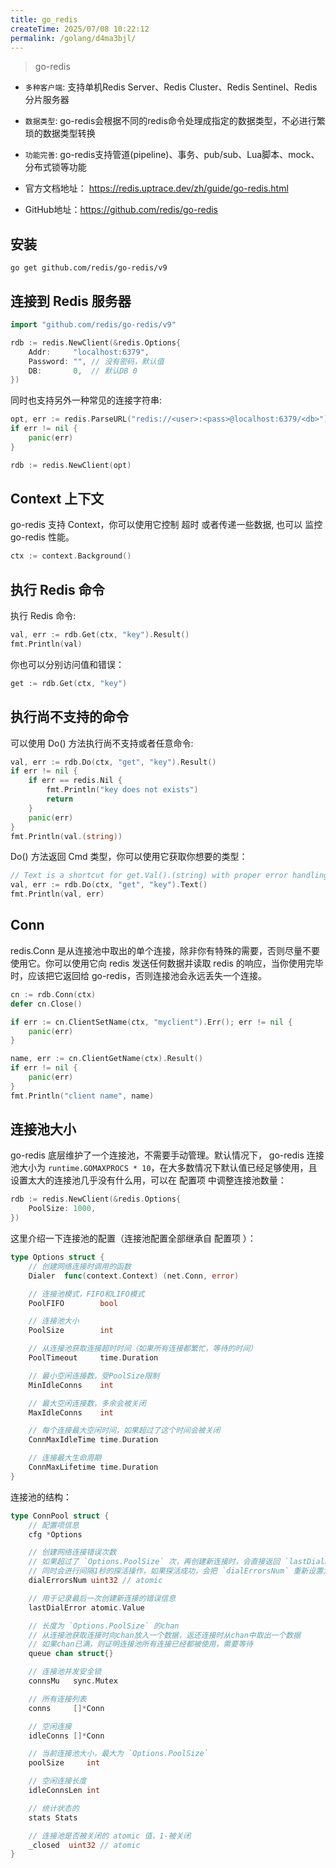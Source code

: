```yaml
---
title: go_redis
createTime: 2025/07/08 10:22:12
permalink: /golang/d4ma3bjl/
---
```

> go-redis

- `多种客户端`: 支持单机Redis Server、Redis Cluster、Redis Sentinel、Redis分片服务器

- `数据类型`: go-redis会根据不同的redis命令处理成指定的数据类型，不必进行繁琐的数据类型转换

- `功能完善`: go-redis支持管道(pipeline)、事务、pub/sub、Lua脚本、mock、分布式锁等功能

- 官方文档地址： https://redis.uptrace.dev/zh/guide/go-redis.html
- GitHub地址：https://github.com/redis/go-redis


## 安装
```terminal
go get github.com/redis/go-redis/v9
```

## 连接到 Redis 服务器

```go
import "github.com/redis/go-redis/v9"

rdb := redis.NewClient(&redis.Options{
	Addr:	  "localhost:6379",
	Password: "", // 没有密码，默认值
	DB:		  0,  // 默认DB 0
})
```
同时也支持另外一种常见的连接字符串:
```go
opt, err := redis.ParseURL("redis://<user>:<pass>@localhost:6379/<db>")
if err != nil {
	panic(err)
}

rdb := redis.NewClient(opt)
```

## Context 上下文

go-redis 支持 Context，你可以使用它控制 超时 或者传递一些数据, 也可以 监控 go-redis 性能。
```go
ctx := context.Background()
```

## 执行 Redis 命令

执行 Redis 命令:
```go
val, err := rdb.Get(ctx, "key").Result()
fmt.Println(val)
```
你也可以分别访问值和错误：
```go
get := rdb.Get(ctx, "key")
```

## 执行尚不支持的命令

可以使用 Do() 方法执行尚不支持或者任意命令:
```go
val, err := rdb.Do(ctx, "get", "key").Result()
if err != nil {
	if err == redis.Nil {
		fmt.Println("key does not exists")
		return
	}
	panic(err)
}
fmt.Println(val.(string))
```
Do() 方法返回 Cmd 类型，你可以使用它获取你想要的类型：
```go
// Text is a shortcut for get.Val().(string) with proper error handling.
val, err := rdb.Do(ctx, "get", "key").Text()
fmt.Println(val, err)
```

## Conn

redis.Conn 是从连接池中取出的单个连接，除非你有特殊的需要，否则尽量不要使用它。你可以使用它向 redis 发送任何数据并读取 redis 的响应，当你使用完毕时，应该把它返回给 go-redis，否则连接池会永远丢失一个连接。

```go
cn := rdb.Conn(ctx)
defer cn.Close()

if err := cn.ClientSetName(ctx, "myclient").Err(); err != nil {
	panic(err)
}

name, err := cn.ClientGetName(ctx).Result()
if err != nil {
	panic(err)
}
fmt.Println("client name", name)
```

## 连接池大小

go-redis 底层维护了一个连接池，不需要手动管理。默认情况下， go-redis 连接池大小为 `runtime.GOMAXPROCS * 10`，在大多数情况下默认值已经足够使用，且设置太大的连接池几乎没有什么用，可以在 配置项 中调整连接池数量：

```go
rdb := redis.NewClient(&redis.Options{
    PoolSize: 1000,
})
```
这里介绍一下连接池的配置（连接池配置全部继承自 配置项 ）：

```go
type Options struct {
	// 创建网络连接时调用的函数
    Dialer  func(context.Context) (net.Conn, error)

	// 连接池模式，FIFO和LIFO模式
    PoolFIFO        bool

	// 连接池大小
    PoolSize        int

	// 从连接池获取连接超时时间（如果所有连接都繁忙，等待的时间）
    PoolTimeout     time.Duration

	// 最小空闲连接数，受PoolSize限制
    MinIdleConns    int

	// 最大空闲连接数，多余会被关闭
    MaxIdleConns    int

	// 每个连接最大空闲时间，如果超过了这个时间会被关闭
    ConnMaxIdleTime time.Duration

	// 连接最大生命周期
    ConnMaxLifetime time.Duration
}
```

连接池的结构：
```go
type ConnPool struct {
	// 配置项信息
	cfg *Options

	// 创建网络连接错误次数
	// 如果超过了 `Options.PoolSize` 次，再创建新连接时，会直接返回 `lastDialError` 错误，
	// 同时会进行间隔1秒的探活操作，如果探活成功，会把 `dialErrorsNum` 重新设置为0
	dialErrorsNum uint32 // atomic

	// 用于记录最后一次创建新连接的错误信息
	lastDialError atomic.Value

	// 长度为 `Options.PoolSize` 的chan
	// 从连接池获取连接时向chan放入一个数据，返还连接时从chan中取出一个数据
	// 如果chan已满，则证明连接池所有连接已经都被使用，需要等待
	queue chan struct{}

	// 连接池并发安全锁
	connsMu   sync.Mutex

	// 所有连接列表
	conns     []*Conn

	// 空闲连接
	idleConns []*Conn

	// 当前连接池大小，最大为 `Options.PoolSize`
	poolSize     int

	// 空闲连接长度
	idleConnsLen int

	// 统计状态的
	stats Stats

	// 连接池是否被关闭的 atomic 值，1-被关闭
	_closed  uint32 // atomic
}
```
